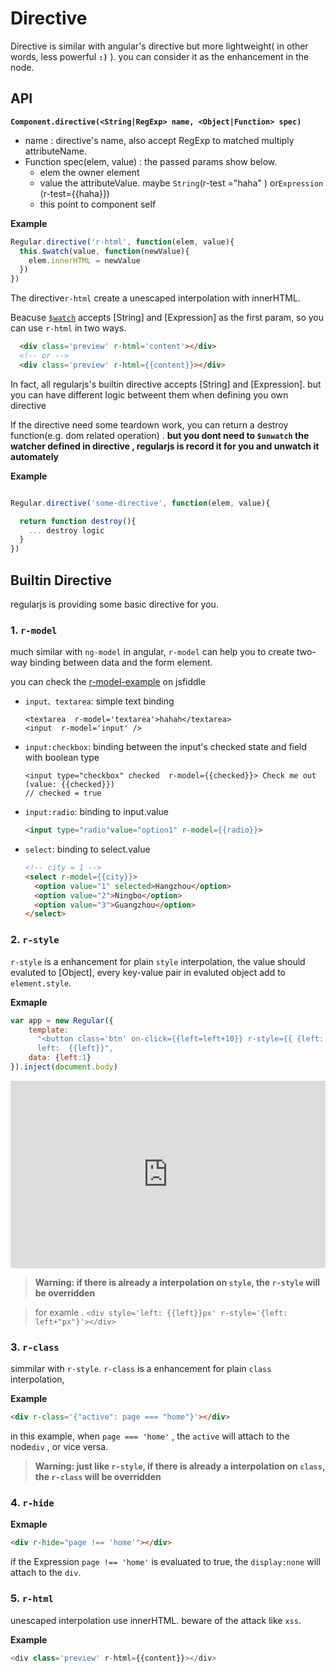 # Directive

Directive is similar with angular's directive but more lightweight( in other words, less powerful __`:)`__ ). you can consider it as the enhancement in the node.

## API

__`Component.directive(<String|RegExp> name, <Object|Function> spec)`__

  - name : directive's name, also accept RegExp to matched multiply attributeName.
  - Function spec(elem, value) : the passed params show below.
    - elem  the owner element
    - value the attributeValue. maybe `String`(r-test ="haha" ) or`Expression` (r-test={{haha}})
    - this  point to component self


__Example__



```javascript
Regular.directive('r-html', function(elem, value){
  this.$watch(value, function(newValue){
    elem.innerHTML = newValue
  })
})
```
The directive`r-html` create a unescaped interpolation with innerHTML.

Beacuse [`$watch`](../core/binding.md) accepts [String] and [Expression] as the first param, so you can use `r-html` in two ways. 



```html
  <div class='preview' r-html='content'></div>
  <!-- or -->
  <div class='preview' r-html={{content}}></div>
```

In fact, all regularjs's builtin directive accepts [String] and [Expression]. but you can have different logic betweent them when defining you own directive

If the directive need some teardown work, you can return a destroy function(e.g. dom related operation) . __but you dont need to `$unwatch` the watcher defined in directive , regularjs is record it for you and unwatch it automately__


__Example__

```javascript

Regular.directive('some-directive', function(elem, value){

  return function destroy(){
    ... destroy logic
  }
})

```





## Builtin Directive

regularjs is providing some basic directive for you.

### 1. `r-model` 

much similar with `ng-model` in angular, `r-model` can help you to create two-way binding between data and the form element.

you can check the [r-model-example](http://jsfiddle.net/leeluolee/4y25j/) on jsfiddle

* `input、textarea`: 
  simple text binding
  ```
  <textarea  r-model='textarea'>hahah</textarea>
  <input  r-model='input' />
  ```


* `input:checkbox`: 
  binding between the input's checked state and field with boolean type

  ```
  <input type="checkbox" checked  r-model={{checked}}> Check me out (value: {{checked}})
  // checked = true
  ```


* `input:radio`:
  binding to input.value

  ```html
  <input type="radio"value="option1" r-model={{radio}}>
  ```


* `select`: 
  binding to select.value

  ```html
  <!-- city = 1 -->
  <select r-model={{city}}>
    <option value="1" selected>Hangzhou</option>
    <option value="2">Ningbo</option>
    <option value="3">Guangzhou</option>
  </select>

  ```


### 2. `r-style`

`r-style` is a enhancement for plain `style` interpolation, the value should evaluted to [Object], every key-value pair in evaluted object add to `element.style`.


__Exmaple__

```javascript
var app = new Regular({
    template: 
      "<button class='btn' on-click={{left=left+10}} r-style={{ {left: left+'px'} }} >left+10</button>\
      left:  {{left}}",
    data: {left:1}
}).inject(document.body)

```

<iframe width="100%" height="300" src="http://jsfiddle.net/leeluolee/aaWQ7/embedded/result,js,html,resources" allowfullscreen="allowfullscreen" frameborder="0"></iframe>



> __Warning: if there is already a interpolation on `style`, the `r-style` will be overridden__

> for examle . `<div style='left: {{left}}px' r-style='{left: left+"px"}'></div>`

### 3. `r-class`

simmilar with `r-style`. `r-class` is a enhancement for plain `class` interpolation,


__Example__

```html
<div r-class='{"active": page === "home"}'></div>
```

in this example, when `page === 'home'` , the `active` will attach to the node`div` , or vice versa.


> __Warning: just like `r-style`, if there is already a interpolation on `class`, the `r-class` will be overridden__

### 4. `r-hide`

__Exmaple__

```html
<div r-hide="page !== 'home'"></div>
```

if the Expression `page !== 'home'` is evaluated to true, the `display:none` will attach to the `div`.




### 5. `r-html` 

unescaped interpolation use innerHTML. beware of the attack like `xss`.

__Example__

```javascript
<div class='preview' r-html={{content}}></div>
```





